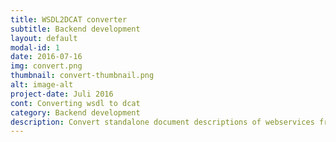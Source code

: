 ```yaml
---
title: WSDL2DCAT converter
subtitle: Backend development
layout: default
modal-id: 1
date: 2016-07-16
img: convert.png
thumbnail: convert-thumbnail.png
alt: image-alt
project-date: Juli 2016
cont: Converting wsdl to dcat
category: Backend development
description: Convert standalone document descriptions of webservices from Fedict to linked data files. It also makes a linked data file of the relations between different services and their families.
---
```

